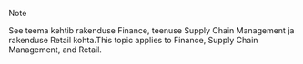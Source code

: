 > [!NOTE]
> <span data-ttu-id="16793-101">See teema kehtib rakenduse Finance, teenuse Supply Chain Management ja rakenduse Retail kohta.</span><span class="sxs-lookup"><span data-stu-id="16793-101">This topic applies to Finance, Supply Chain Management, and Retail.</span></span> 
